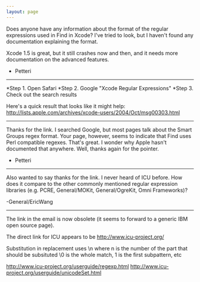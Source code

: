 ```yaml
---
layout: page
---
```




Does anyone have any information about the format of the regular expressions used in Find in Xcode? I've tried to look, but I haven't found any documentation explaining the format.

Xcode 1.5 is great, but it still crashes now and then, and it needs more documentation on the advanced features.

- Petteri

----


*Step 1. Open Safari
*Step 2. Google "Xcode Regular Expressions"
*Step 3. Check out the search results


Here's a quick result that looks like it might help:
http://lists.apple.com/archives/xcode-users/2004/Oct/msg00303.html

----

Thanks for the link. I searched Google, but most pages talk about the Smart Groups regex format. Your page, however, seems to indicate that Find uses Perl compatible regexes. That's great. I wonder why Apple hasn't documented that anywhere. Well, thanks again for the pointer.

- Petteri

----

Also wanted to say thanks for the link. I never heard of ICU before. How does it compare to the other commonly mentioned regular expression libraries (e.g. PCRE, General/MOKit, General/OgreKit, Omni Frameworks)?

-General/EricWang

----

The link in the email is now obsolete (it seems to forward to a generic IBM open source page).

The direct link for ICU appears to be 
http://www.icu-project.org/

Substitution in replacement uses \n where n is the number of the part that should be subsituted \0 is the whole match, 1 is the first subpattern, etc

http://www.icu-project.org/userguide/regexp.html
http://www.icu-project.org/userguide/unicodeSet.html